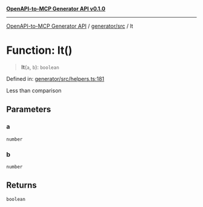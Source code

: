 [**OpenAPI-to-MCP Generator API v0.1.0**](../../../README.md)

***

[OpenAPI-to-MCP Generator API](../../../modules.md) / [generator/src](../README.md) / lt

# Function: lt()

> **lt**(`a`, `b`): `boolean`

Defined in: [generator/src/helpers.ts:181](https://github.com/salacoste/openapi-mcp-generator/blob/fda5c6400a831cddbad9eacd652e11b2f7410b22/packages/generator/src/helpers.ts#L181)

Less than comparison

## Parameters

### a

`number`

### b

`number`

## Returns

`boolean`
